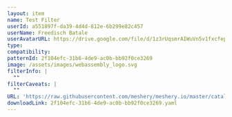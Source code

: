 ```yaml
---
layout: item
name: Test Filter
userId: a551897f-da39-4d4d-812e-6b299e82c457
userName: Freedisch Batale
userAvatarURL: https://drive.google.com/file/d/1z3rUqsmrAIWuVn5v1fxcfepXL7JkQT_0/view?usp=drive_link
type: 
compatibility: 
patternId: 2f104efc-31b6-4de9-ac0b-bb92f0ce3269
image: /assets/images/webassembly_logo.svg
filterInfo: |
  ""
filterCaveats: |
  ""
URL: 'https://raw.githubusercontent.com/meshery/meshery.io/master/catalog/2f104efc-31b6-4de9-ac0b-bb92f0ce3269.yaml'
downloadLink: 2f104efc-31b6-4de9-ac0b-bb92f0ce3269.yaml
---
```

